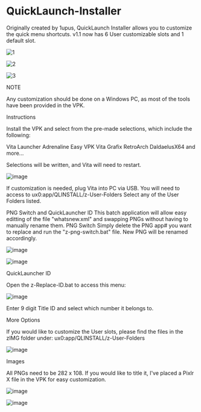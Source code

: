 # QuickLaunch-Installer

Originally created by 1upus, QuickLaunch Installer allows you to customize the quick menu shortcuts.
v1.1 now has 6 User customizable slots and 1 default slot.

![1](https://user-images.githubusercontent.com/81541725/116811330-bdfc7080-ab16-11eb-841f-d49152d7c768.png)

![2](https://user-images.githubusercontent.com/81541725/116811356-e2f0e380-ab16-11eb-9e99-7d9211898e4e.png)

![3](https://user-images.githubusercontent.com/81541725/116811370-f734e080-ab16-11eb-9715-162f9ad35f84.png)


NOTE

Any customization should be done on a Windows PC, as most of the tools have been provided in the VPK.

Instructions

Install the VPK and select from the pre-made selections, which include the following:

Vita Launcher
Adrenaline
Easy VPK
Vita Grafix
RetroArch
DaldaelusX64
and more...

Selections will be written, and Vita will need to restart.

![image](https://user-images.githubusercontent.com/81541725/115171135-64189700-a090-11eb-8d6a-86f1b2db05ba.png)



If customization is needed, plug Vita into PC via USB.
You will need to access to ux0:app/QLINSTALL/z-User-Folders
Select any of the User Folders listed.

PNG Switch and QuickLauncher ID
This batch application will allow easy editting of the file "whatsnew.xml" and swapping PNGs without having to manually rename them.
PNG Switch
Simply delete the PNG app# you want to replace and run the "z-png-switch.bat" file. New PNG will be renamed accordingly.

![image](https://user-images.githubusercontent.com/81541725/115171193-87dbdd00-a090-11eb-9d72-8612c6dfdeb6.png)

![image](https://user-images.githubusercontent.com/81541725/115171204-8ca09100-a090-11eb-837a-675fc01bf91f.png)



QuickLauncher ID

Open the z-Replace-ID.bat to access this menu:

![image](https://user-images.githubusercontent.com/81541725/115171223-96c28f80-a090-11eb-9741-8092b98e0479.png)

Enter 9 digit Title ID and select which number it belongs to.

More Options

If you would like to customize the User slots, please find the files in the zIMG folder under:
ux0:app/QLINSTALL/z-User-Folders

![image](https://user-images.githubusercontent.com/81541725/115171289-bce82f80-a090-11eb-95b3-895205e0851b.png)




Images

All PNGs need to be 282 x 108. If you would like to title it, I've placed a Pixlr X file in the VPK for easy customization.

![image](https://user-images.githubusercontent.com/81541725/115172448-4bf64700-a093-11eb-8c3d-6024ca0570f0.png)

![image](https://user-images.githubusercontent.com/81541725/115172492-65978e80-a093-11eb-8f38-e2b296aca997.png)



